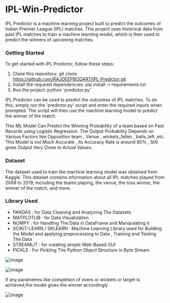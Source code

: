 # IPL-Win-Predictor

IPL Predictor is a machine learning project built to predict the outcomes of Indian Premier League (IPL) matches. 
This project uses historical data from past IPL matches to train a machine learning model, which is then used to predict the winners of upcoming matches.

### Getting Started
To get started with IPL Predictor, follow these steps:

1. Clone this repository: git clone https://github.com/RAJDEEPBODAR7/IPL-Predictor.git
2. Install the required dependencies: pip install -r requirements.txt
3. Run the project: python 'predictor.py'

IPL Predictor can be used to predict the outcomes of IPL matches. 
To do this, simply run the 'predictor.py' script and enter the required inputs when prompted. 
The script will then use the machine learning model to predict the winner of the match.

This ML Model Can Predict the Winning Probability of a team based on Past Records using Logistic Regression. 
The Output Probability Depends on Various Factors like Opposition team , Venue , wickets_fallen , balls_left ,etc. 
This Model is not Much Accurate , its Accuracy Rate is around 80% , Still gives Output Very Close to Actual Values.

### Dataset
The dataset used to train the machine learning model was obtained from Kaggle. 
This dataset contains information about all IPL matches played from 2008 to 2019, including the teams playing, the venue, the toss winner, the winner of the match, and more.

### Library Used
* PANDAS : for Data Cleaning and Analyzing The Datasets
* MATPLOTLIB : for Data Visualization
* NUMPY : for Handling The Data in DataFrame and Manipulating it
* SCIKIT-LEARN / SKLEARN : Machine Learning Library used for Building the Model and applying preprocessing to Data , Training and Testing The Data
* STREAMLIT : for creating simple Web-Based GUI
* PICKLE : For Pickling The Python Object Structure in Byte Stream

![image](https://github.com/RAJDEEPBODAR7/IPL-Predictor/assets/119515262/c22ab2bf-653a-4e1a-9ca7-f288d0e82129)

![image](https://github.com/RAJDEEPBODAR7/IPL-Predictor/assets/119515262/9fcf505f-b595-4449-b1dc-ef3f0ae8f1ae)

If any parametres like completion of overs or wickets or target is achieved,the model gives the winner accordingly

![image](https://github.com/RAJDEEPBODAR7/IPL-Predictor/assets/119515262/a339394d-5668-4a55-aaa1-7edf1eaa3d22)

